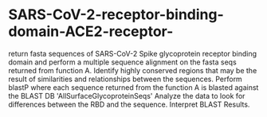 # SARS-CoV-2-receptor-binding-domain-ACE2-receptor-
 return fasta sequences of SARS-CoV-2 Spike glycoprotein receptor binding domain
and perform a multiple sequence alignment on the fasta seqs returned from function A. Identify highly conserved regions that may be the result of similarities and relationships between the sequences.
Perform blastP where each sequence returned from the function A is blasted against the BLAST DB 'AllSurfaceGlycoproteinSeqs'
Analyze the data to look for differences between the RBD and the sequence.
Interpret BLAST Results.
